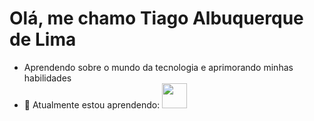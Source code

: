 # Olá, me chamo Tiago Albuquerque de Lima
- Aprendendo sobre o mundo da tecnologia e aprimorando minhas habilidades
- 🌱 Atualmente estou aprendendo:
    <img loading="lazy" src="[https://cdn.jsdelivr.net/gh/devicons/devicon/icons/git/git-original.svg](https://cdn.jsdelivr.net/gh/devicons/devicon/icons/c/c-original.svg)" width="40" height="40"/>
          
          
          
          
          
